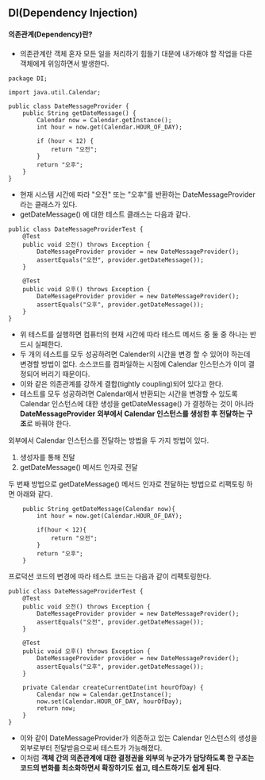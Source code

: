 ## DI(Dependency Injection)

#### 의존관계(Dependency)란?

- 의존관계란 객체 혼자 모든 일을 처리하기 힘들기 대문에 내가해야 할 작업을 다른 객체에게 위임하면서 발생한다.

~~~
package DI;

import java.util.Calendar;

public class DateMessageProvider {
    public String getDateMessage() {
        Calendar now = Calendar.getInstance();
        int hour = now.get(Calendar.HOUR_OF_DAY);

        if (hour < 12) {
            return "오전";
        }
        return "오후";
    }
}
~~~

- 현재 시스템 시간에 따라 "오전" 또는 "오후"를 반환하는 DateMessageProvider 라는 클래스가 있다.
- getDateMessage() 에 대한 테스트 클래스는 다음과 같다.

~~~
public class DateMessageProviderTest {
    @Test
    public void 오전() throws Exception {
        DateMessageProvider provider = new DateMessageProvider();
        assertEquals("오전", provider.getDateMessage());
    }

    @Test
    public void 오후() throws Exception {
        DateMessageProvider provider = new DateMessageProvider();
        assertEquals("오후", provider.getDateMessage());
    }
}
~~~

- 위 테스트를 실행하면 컴퓨터의 현재 시간에 따라 테스트 메서드 중 둘 중 하나는 반드시 실패한다.
- 두 개의 테스트를 모두 성공하려면 Calender의 시간을 변경 할 수 있어야 하는데 변경할 방법이 없다. 소스코드를 컴파일하는 시점에 Calendar 인스턴스가 이미 결정되어 버리기 때문이다.
- 이와 같은 의존관계를 강하게 결합(tightly coupling)되어 있다고 한다.
- 테스트를 모두 성공하려면 Calendar에서 반환되는 시간을 변경할 수 있도록 Calendar 인스턴스에 대한 생성을 getDateMessage() 가 결정하는 것이 아니라 **DateMessageProvider 외부에서 Calendar 인스턴스를 생성한 후 전달하는 구조**로 바꿔야 한다.

외부에서 Calendar 인스턴스를 전달하는 방법을 두 가지 방법이 있다.

1. 생성자를 통해 전달
2. getDateMessage() 메서드 인자로 전달

두 번째 방법으로 getDateMessage() 메서드 인자로 전달하는 방법으로 리팩토링 하면 아래와 같다.

~~~
    public String getDateMessage(Calendar now){
        int hour = now.get(Calendar.HOUR_OF_DAY);
        
        if(hour < 12){
            return "오전";
        }
        return "오후";
    }
~~~

프로덕션 코드의 변경에 따라 테스트 코드는 다음과 같이 리팩토링한다.

~~~
public class DateMessageProviderTest {
    @Test
    public void 오전() throws Exception {
        DateMessageProvider provider = new DateMessageProvider();
        assertEquals("오전", provider.getDateMessage());
    }

    @Test
    public void 오후() throws Exception {
        DateMessageProvider provider = new DateMessageProvider();
        assertEquals("오후", provider.getDateMessage());
    }
    
    private Calendar createCurrentDate(int hourOfDay) {
        Calendar now = Calendar.getInstance();
        now.set(Calendar.HOUR_OF_DAY, hourOfDay);
        return now;
    }
}
~~~

- 이와 같이 DateMessageProvider가 의존하고 있는 Calendar 인스턴스의 생성을 외부로부터 전달받음으로써 테스트가 가능해졌다. 
- 이처럼 **객체 간의 의존관계에 대한 결정권을 외부의 누군가가 담당하도록 한 구조는 코드의 변화를 최소화하면서 확장하기도 쉽고, 테스트하기도 쉽게 된다**.


